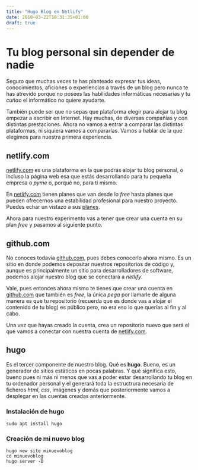 ```yaml
---
title: "Hugo Blog en Netlify"
date: 2018-03-22T18:31:35+01:00
draft: true
---
```


# Tu blog personal sin depender de nadie

Seguro que muchas veces te has planteado expresar tus ideas, conocimientos, aficiones o experiencias a través de un blog pero nunca te has atrevido porque no posees las habilidades informáticas necesarias y 
tu _cuñao_ el informático no quiere ayudarte.

También puede ser que no sepas que plataforma elegir para alojar tu blog empezar a escribir en Internet. Hay muchas, de diversas compañías y con distintas prestaciones. Ahora no vamos a entrar a comparar las 
distintas plataformas, ni siquiera vamos a compararlas. Vamos a hablar de la que elegimos para nuestra 
primera experiencia.

## netlify.com

[netlify.com](https://netlify.com) es una plataforma en la que podrás alojar tu blog personal, o incluso la página web esa que estás desarrollando para tu pequeña empresa o _pyme_ o, porqué no, para ti mismo.

En [netlify.com](https://netlify.com) tienen planes que van desde lo _free_ hasta planes que pueden 
ofrecernos una estabilidad profesional para nuestro proyecto. Puedes echar un vistazo a sus 
[planes](https://www.netlify.com/pricing/).

Ahora para nuestro experimento vas a tener que crear una cuenta en su plan _free_ y pasamos al siguiente punto.

## github.com

No conoces todavía [github.com](https://github.com), pues debes conocerlo ahora mismo. 
Es un sitio en donde podemos depositar nuestros repositorios de código y, aunque es principalmente un sitio para desarrolladores de software, podemos alojar nuestro blog que se conectará a _netlify_.

Vale, pues entonces ahora mismo te tienes que crear una cuenta en [github.com](https://github.com) que también es _free_, la única _pega_ por llamarle de alguna manera es que tu repositorio (recuerda que es donde vas a alojar el contenido de tu blog) es público pero, no era eso lo que querías al fin y al cabo.

Una vez que hayas creado la cuenta, crea un repositorio nuevo que será el que vamos a conectar con nuestra cuenta de [netlify.com](https://netlify.com).

## hugo

Es el tercer componente de nuestro blog. Qué es **hugo**. Bueno, es un generador de sitios estáticos en pocas palabras. Y qué significa esto, bueno pues ni más ni menos que vas a poder estar desarrollando tu blog en tu ordenador personal y el generará toda la estructrura necesaria de ficheros _html_, _css_, imágenes y demás que posteriormente vamos a desplegar en las cuentas creadas anteriormente.

### Instalación de hugo

~~~
sudo apt install hugo
~~~

### Creación de mi nuevo blog

~~~
hugo new site minuevoblog
cd minuevoblog
hugo server -D
~~~

